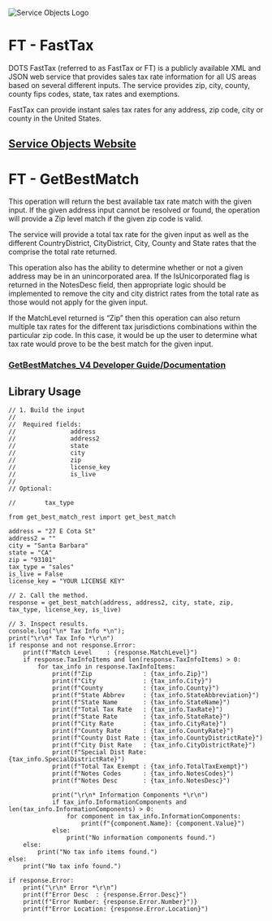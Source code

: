 ﻿![Service Objects Logo](https://www.serviceobjects.com/wp-content/uploads/2021/05/SO-Logo-with-TM.gif "Service Objects Logo")

# FT - FastTax

DOTS FastTax (referred to as FastTax or FT) is a publicly available XML and JSON web service that provides sales tax rate information for all US areas based on several different inputs. The service provides zip, city, county, county fips codes, state, tax rates and exemptions. 

FastTax can provide instant sales tax rates for any address, zip code, city or county in the United States.

## [Service Objects Website](https://serviceobjects.com)

# FT - GetBestMatch

This operation will return the best available tax rate match with the given input. If the given address input cannot be resolved or found, the operation will provide a Zip level match if the given zip code is valid. 

The service will provide a total tax rate for the given input as well as the different CountryDistrict, CityDistrict, City, County and State rates that the comprise the total rate returned. 

This operation also has the ability to determine whether or not a given address may be in an unincorporated area.  If the IsUnicorporated flag is returned in the NotesDesc field, then appropriate logic should be implemented to remove the city and city district rates from the total rate as those would not apply for the given input.

If the MatchLevel returned is “Zip” then this operation can also return multiple tax rates for the different tax jurisdictions combinations within the particular zip code. In this case, it would be up the user to determine what tax rate would prove to be the best match for the given input.

### [GetBestMatches_V4 Developer Guide/Documentation](https://www.serviceobjects.com/docs/dots-fasttax/ft-operations/ft-getbestmatch-recommended-operation/)

## Library Usage

```
// 1. Build the input
//
//  Required fields:
//               address
//               address2
//               state
//               city
//               zip
//               license_key
//               is_live
// 
// Optional:

//        tax_type	

from get_best_match_rest import get_best_match

address = "27 E Cota St"
address2 = ""
city = "Santa Barbara"
state = "CA"
zip = "93101"
tax_type = "sales"
is_live = False
license_key = "YOUR LICENSE KEY"

// 2. Call the method.
response = get_best_match(address, address2, city, state, zip, tax_type, license_key, is_live)

// 3. Inspect results.
console.log("\n* Tax Info *\n");
print("\r\n* Tax Info *\r\n")
if response and not response.Error:
    print(f"Match Level    : {response.MatchLevel}")
    if response.TaxInfoItems and len(response.TaxInfoItems) > 0:
        for tax_info in response.TaxInfoItems:
            print(f"Zip              : {tax_info.Zip}")
            print(f"City             : {tax_info.City}")
            print(f"County           : {tax_info.County}")
            print(f"State Abbrev     : {tax_info.StateAbbreviation}")
            print(f"State Name       : {tax_info.StateName}")
            print(f"Total Tax Rate   : {tax_info.TaxRate}")
            print(f"State Rate       : {tax_info.StateRate}")
            print(f"City Rate        : {tax_info.CityRate}")
            print(f"County Rate      : {tax_info.CountyRate}")
            print(f"County Dist Rate : {tax_info.CountyDistrictRate}")
            print(f"City Dist Rate   : {tax_info.CityDistrictRate}")
            print(f"Special Dist Rate: {tax_info.SpecialDistrictRate}")
            print(f"Total Tax Exempt : {tax_info.TotalTaxExempt}")
            print(f"Notes Codes      : {tax_info.NotesCodes}")
            print(f"Notes Desc       : {tax_info.NotesDesc}")

            print("\r\n* Information Components *\r\n")
            if tax_info.InformationComponents and len(tax_info.InformationComponents) > 0:
                for component in tax_info.InformationComponents:
                    print(f"{component.Name}: {component.Value}")
            else:
                print("No information components found.")
    else:
        print("No tax info items found.")
else:
    print("No tax info found.")

if response.Error:
    print("\r\n* Error *\r\n")
    print(f"Error Desc  : {response.Error.Desc}")
    print(f"Error Number: {response.Error.Number}")}
    print(f"Error Location: {response.Error.Location}")
```
